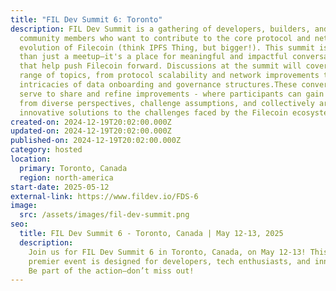 ```yaml
---
title: "FIL Dev Summit 6: Toronto"
description: FIL Dev Summit is a gathering of developers, builders, and engaged
  community members who want to contribute to the core protocol and network
  evolution of Filecoin (think IPFS Thing, but bigger!). This summit is more
  than just a meetup—it's a place for meaningful and impactful conversations
  that help push Filecoin forward. Discussions at the summit will cover a wide
  range of topics, from protocol scalability and network improvements to the
  intricacies of data onboarding and governance structures.These conversations
  serve to share and refine improvements - where participants can gain insights
  from diverse perspectives, challenge assumptions, and collectively arrive at
  innovative solutions to the challenges faced by the Filecoin ecosystem.
created-on: 2024-12-19T20:02:00.000Z
updated-on: 2024-12-19T20:02:00.000Z
published-on: 2024-12-19T20:02:00.000Z
category: hosted
location:
  primary: Toronto, Canada
  region: north-america
start-date: 2025-05-12
external-link: https://www.fildev.io/FDS-6
image:
  src: /assets/images/fil-dev-summit.png
seo:
  title: FIL Dev Summit 6 - Toronto, Canada | May 12-13, 2025
  description:
    Join us for FIL Dev Summit 6 in Toronto, Canada, on May 12-13! This
    premier event is designed for developers, tech enthusiasts, and innovators.
    Be part of the action—don’t miss out!
---
```


